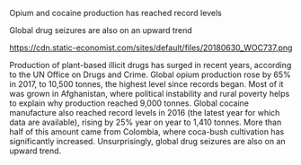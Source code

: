 Opium and cocaine production has reached record levels

Global drug seizures are also on an upward trend

https://cdn.static-economist.com/sites/default/files/20180630_WOC737.png

Production of plant-based illicit drugs has surged in recent years, according to the UN Office on Drugs and Crime. Global opium production rose by 65% in 2017, to 10,500 tonnes, the highest level since records began. Most of it was grown in Afghanistan, where political instability and rural poverty helps to explain why production reached 9,000 tonnes. Global cocaine manufacture also reached record levels in 2016 (the latest year for which data are available), rising by 25% year on year to 1,410 tonnes. More than half of this amount came from Colombia, where coca-bush cultivation has significantly increased. Unsurprisingly, global drug seizures are also on an upward trend.